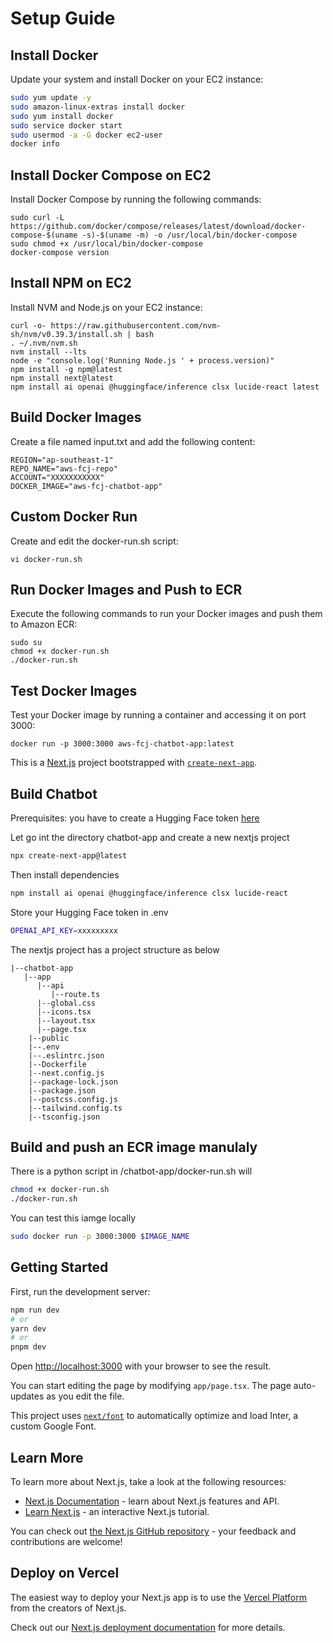 # Setup Guide

## Install Docker

Update your system and install Docker on your EC2 instance:

```bash
sudo yum update -y
sudo amazon-linux-extras install docker
sudo yum install docker
sudo service docker start
sudo usermod -a -G docker ec2-user
docker info
```

## Install Docker Compose on EC2

Install Docker Compose by running the following commands:

```
sudo curl -L https://github.com/docker/compose/releases/latest/download/docker-compose-$(uname -s)-$(uname -m) -o /usr/local/bin/docker-compose
sudo chmod +x /usr/local/bin/docker-compose
docker-compose version
```

## Install NPM on EC2
Install NVM and Node.js on your EC2 instance:

```
curl -o- https://raw.githubusercontent.com/nvm-sh/nvm/v0.39.3/install.sh | bash
. ~/.nvm/nvm.sh
nvm install --lts
node -e "console.log('Running Node.js ' + process.version)"
npm install -g npm@latest
npm install next@latest
npm install ai openai @huggingface/inference clsx lucide-react latest

```

## Build Docker Images

Create a file named input.txt and add the following content:

```
REGION="ap-southeast-1"
REPO_NAME="aws-fcj-repo"
ACCOUNT="XXXXXXXXXXX"
DOCKER_IMAGE="aws-fcj-chatbot-app"
```

## Custom Docker Run

Create and edit the docker-run.sh script:

```
vi docker-run.sh
```

## Run Docker Images and Push to ECR
Execute the following commands to run your Docker images and push them to Amazon ECR:

```
sudo su
chmod +x docker-run.sh
./docker-run.sh
```

## Test Docker Images
Test your Docker image by running a container and accessing it on port 3000:

```
docker run -p 3000:3000 aws-fcj-chatbot-app:latest
```

This is a [Next.js](https://nextjs.org/) project bootstrapped with [`create-next-app`](https://github.com/vercel/next.js/tree/canary/packages/create-next-app).



## Build Chatbot

Prerequisites: you have to create a Hugging Face token [here]()

Let go int the directory chatbot-app and create a new nextjs project

```bash
npx create-next-app@latest
```

Then install dependencies

```bash
npm install ai openai @huggingface/inference clsx lucide-react
```

Store your Hugging Face token in .env

```bash
OPENAI_API_KEY=xxxxxxxxx
```

The nextjs project has a project structure as below

```
|--chatbot-app
   |--app
      |--api
         |--route.ts
      |--global.css
      |--icons.tsx
      |--layout.tsx
      |--page.tsx
    |--public
    |--.env
    |--.eslintrc.json
    |--Dockerfile
    |--next.config.js
    |--package-lock.json
    |--package.json
    |--postcss.config.js
    |--tailwind.config.ts
    |--tsconfig.json
```

## Build and push an ECR image manulaly

There is a python script in /chatbot-app/docker-run.sh will

```bash
chmod +x docker-run.sh
./docker-run.sh
```

You can test this iamge locally

```bash
sudo docker run -p 3000:3000 $IMAGE_NAME
```


## Getting Started

First, run the development server:

```bash
npm run dev
# or
yarn dev
# or
pnpm dev
```

Open [http://localhost:3000](http://localhost:3000) with your browser to see the result.

You can start editing the page by modifying `app/page.tsx`. The page auto-updates as you edit the file.

This project uses [`next/font`](https://nextjs.org/docs/basic-features/font-optimization) to automatically optimize and load Inter, a custom Google Font.

## Learn More

To learn more about Next.js, take a look at the following resources:

- [Next.js Documentation](https://nextjs.org/docs) - learn about Next.js features and API.
- [Learn Next.js](https://nextjs.org/learn) - an interactive Next.js tutorial.

You can check out [the Next.js GitHub repository](https://github.com/vercel/next.js/) - your feedback and contributions are welcome!

## Deploy on Vercel

The easiest way to deploy your Next.js app is to use the [Vercel Platform](https://vercel.com/new?utm_medium=default-template&filter=next.js&utm_source=create-next-app&utm_campaign=create-next-app-readme) from the creators of Next.js.

Check out our [Next.js deployment documentation](https://nextjs.org/docs/deployment) for more details.
